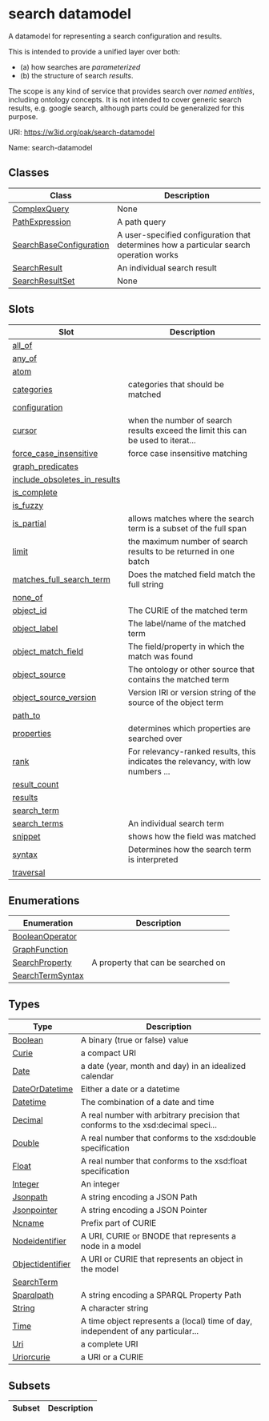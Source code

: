 # search datamodel

A datamodel for representing a search configuration and results.

This is intended to provide a unified layer over both:

- (a) how searches are *parameterized*
- (b) the structure of search *results*.

The scope is any kind of service that provides search over *named entities*, including ontology concepts. It is not intended to cover generic
search results, e.g. google search, although parts could be generalized for this purpose.

URI: https://w3id.org/oak/search-datamodel

Name: search-datamodel



## Classes

| Class | Description |
| --- | --- |
| [ComplexQuery](ComplexQuery.md) | None |
| [PathExpression](PathExpression.md) | A path query |
| [SearchBaseConfiguration](SearchBaseConfiguration.md) | A user-specified configuration that determines how a particular search operation works |
| [SearchResult](SearchResult.md) | An individual search result |
| [SearchResultSet](SearchResultSet.md) | None |



## Slots

| Slot | Description |
| --- | --- |
| [all_of](all_of.md) |  |
| [any_of](any_of.md) |  |
| [atom](atom.md) |  |
| [categories](categories.md) | categories that should be matched |
| [configuration](configuration.md) |  |
| [cursor](cursor.md) | when the number of search results exceed the limit this can be used to iterat... |
| [force_case_insensitive](force_case_insensitive.md) | force case insensitive matching |
| [graph_predicates](graph_predicates.md) |  |
| [include_obsoletes_in_results](include_obsoletes_in_results.md) |  |
| [is_complete](is_complete.md) |  |
| [is_fuzzy](is_fuzzy.md) |  |
| [is_partial](is_partial.md) | allows matches where the search term is a subset of the full span |
| [limit](limit.md) | the maximum number of search results to be returned in one batch |
| [matches_full_search_term](matches_full_search_term.md) | Does the matched field match the full string |
| [none_of](none_of.md) |  |
| [object_id](object_id.md) | The CURIE of the matched term |
| [object_label](object_label.md) | The label/name of the matched term |
| [object_match_field](object_match_field.md) | The field/property in which the match was found |
| [object_source](object_source.md) | The ontology or other source that contains the matched term |
| [object_source_version](object_source_version.md) | Version IRI or version string of the source of the object term |
| [path_to](path_to.md) |  |
| [properties](properties.md) | determines which properties are searched over |
| [rank](rank.md) | For relevancy-ranked results, this indicates the relevancy, with low numbers ... |
| [result_count](result_count.md) |  |
| [results](results.md) |  |
| [search_term](search_term.md) |  |
| [search_terms](search_terms.md) | An individual search term |
| [snippet](snippet.md) | shows how the field was matched |
| [syntax](syntax.md) | Determines how the search term is interpreted |
| [traversal](traversal.md) |  |


## Enumerations

| Enumeration | Description |
| --- | --- |
| [BooleanOperator](BooleanOperator.md) |  |
| [GraphFunction](GraphFunction.md) |  |
| [SearchProperty](SearchProperty.md) | A property that can be searched on |
| [SearchTermSyntax](SearchTermSyntax.md) |  |


## Types

| Type | Description |
| --- | --- |
| [Boolean](Boolean.md) | A binary (true or false) value |
| [Curie](Curie.md) | a compact URI |
| [Date](Date.md) | a date (year, month and day) in an idealized calendar |
| [DateOrDatetime](DateOrDatetime.md) | Either a date or a datetime |
| [Datetime](Datetime.md) | The combination of a date and time |
| [Decimal](Decimal.md) | A real number with arbitrary precision that conforms to the xsd:decimal speci... |
| [Double](Double.md) | A real number that conforms to the xsd:double specification |
| [Float](Float.md) | A real number that conforms to the xsd:float specification |
| [Integer](Integer.md) | An integer |
| [Jsonpath](Jsonpath.md) | A string encoding a JSON Path |
| [Jsonpointer](Jsonpointer.md) | A string encoding a JSON Pointer |
| [Ncname](Ncname.md) | Prefix part of CURIE |
| [Nodeidentifier](Nodeidentifier.md) | A URI, CURIE or BNODE that represents a node in a model |
| [Objectidentifier](Objectidentifier.md) | A URI or CURIE that represents an object in the model |
| [SearchTerm](SearchTerm.md) |  |
| [Sparqlpath](Sparqlpath.md) | A string encoding a SPARQL Property Path |
| [String](String.md) | A character string |
| [Time](Time.md) | A time object represents a (local) time of day, independent of any particular... |
| [Uri](Uri.md) | a complete URI |
| [Uriorcurie](Uriorcurie.md) | a URI or a CURIE |


## Subsets

| Subset | Description |
| --- | --- |
